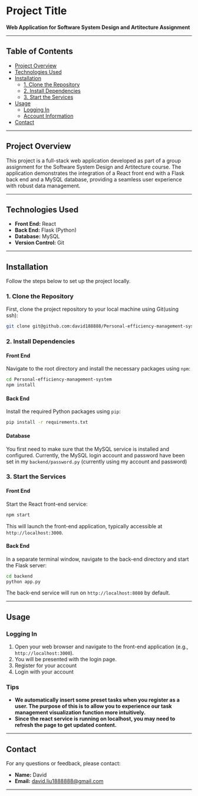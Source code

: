 # Project Title

**Web Application for Software System Design and Artitecture Assignment**


---

## Table of Contents

- [Project Overview](#project-overview)
- [Technologies Used](#technologies-used)
- [Installation](#installation)
  - [1. Clone the Repository](#1-clone-the-repository)
  - [2. Install Dependencies](#2-install-dependencies)
  - [3. Start the Services](#3-start-the-services)
- [Usage](#usage)
  - [Logging In](#logging-in)
  - [Account Information](#account-information)
- [Contact](#contact)

---

## Project Overview

This project is a full-stack web application developed as part of a group assignment for the Software System Design and Artitecture course. The application demonstrates the integration of a React front end with a Flask back end and a MySQL database, providing a seamless user experience with robust data management.

---

## Technologies Used

- **Front End:** React
- **Back End:** Flask (Python)
- **Database:** MySQL
- **Version Control:** Git

---

## Installation

Follow the steps below to set up the project locally.

### 1. Clone the Repository

First, clone the project repository to your local machine using Git(using ssh):

```bash
git clone git@github.com:david188888/Personal-efficiency-management-system.git
```
### 2. Install Dependencies

#### Front End

Navigate to the root directory and install the necessary packages using `npm`:

```bash
cd Personal-efficiency-management-system
npm install
```

#### Back End

Install the required Python packages using `pip`:

```bash
pip install -r requirements.txt
```

#### Database
You first need to make sure that the MySQL service is installed and configured. Currently, the MySQL login account and password have been set in my `backend/password.py`  (currently using my account and password)

### 3. Start the Services

#### Front End

Start the React front-end service:

```bash
npm start
```

This will launch the front-end application, typically accessible at `http://localhost:3000`.

#### Back End

In a separate terminal window, navigate to the back-end directory and start the Flask server:

```bash
cd backend
python app.py
```

The back-end service will run on `http://localhost:8080` by default.

---

## Usage

### Logging In

1. Open your web browser and navigate to the front-end application (e.g., `http://localhost:3000`).
2. You will be presented with the login page.
3. Register for your account
4. Login with your account

### Tips

- **We automatically insert some preset tasks when you register as a user. The purpose of this is to allow you to experience our task management visualization function more intuitively.**
- **Since the react service is running on localhost, you may need to refresh the page to get updated content.**


---

## Contact

For any questions or feedback, please contact:

- **Name:** David
- **Email:** david.liu1888888@gmail.com

---

```
